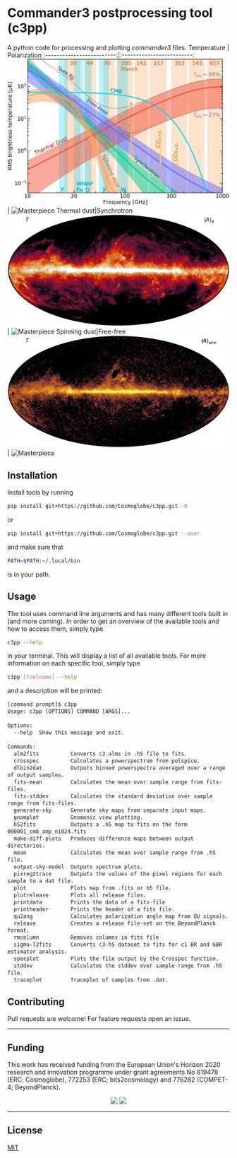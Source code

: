 # Commander3 postprocessing tool (c3pp)

A python code for processing and plotting _commander3_ files.
Temperature             |  Polarization
:-------------------------:|:-------------------------:
![Masterpiece](https://github.com/Cosmoglobe/c3pp/blob/master/imgs/spectrum.png) |  ![Masterpiece](https://github.com/trygvels/c3pp/blob/master/imgs/spectrum_pol.png)
Thermal dust|Synchrotron
![Masterpiece](https://github.com/Cosmoglobe/c3pp/blob/master/imgs/BP_dust_full_BP7_I_MEAN_w12_n1024_c-sunburst.png) |  ![Masterpiece](https://github.com/trygvels/c3pp/blob/master/imgs/BP_synch_full_BP7_I_MEAN_w12_n1024_c-swamp.png)
Spinning dust|Free-free
![Masterpiece](https://github.com/Cosmoglobe/c3pp/blob/master/imgs/BP_ame_full_BP7_I_MEAN_w12_n1024_c-amber.png) |  ![Masterpiece](https://github.com/trygvels/c3pp/blob/master/imgs/BP_freefree_full_BP7_I_MEAN_w12_n1024_c-freeze.png)

## Installation

Install tools by running 

```bash
pip install git+https://github.com/Cosmoglobe/c3pp.git -U
```

or 


```bash
pip install git+https://github.com/Cosmoglobe/c3pp.git --user
```

and make sure that
```bash
PATH=$PATH:~/.local/bin
````
is in your path.


## Usage
The tool uses command line arguments and has many different tools built in (and more coming).
In order to get an overview of the available tools and how to access them, simply type
```bash
c3pp --help
````
in your terminal. This will display a list of all available tools.
For more information on each specific tool, simply type
```bash
c3pp [toolname] --help
````
and a description will be printed:
```
[command prompt]$ c3pp
Usage: c3pp [OPTIONS] COMMAND [ARGS]...

Options:
  --help  Show this message and exit.

Commands:
  alm2fits          Converts c3 alms in .h5 file to fits.
  crosspec          Calculates a powerspectrum from polspice.
  dlbin2dat         Outputs binned powerspectra averaged over a range of output samples.
  fits-mean         Calculates the mean over sample range from fits-files.
  fits-stddev       Calculates the standard deviation over sample range from fits-files.
  generate-sky      Generate sky maps from separate input maps.
  gnomplot          Gnomonic view plotting.
  h52fits           Outputs a .h5 map to fits on the form 000001_cmb_amp_n1024.fits
  make-diff-plots   Produces difference maps between output directories.
  mean              Calculates the mean over sample range from .h5 file.
  output-sky-model  Outputs spectrum plots.
  pixreg2trace      Outputs the values of the pixel regions for each sample to a dat file.
  plot              Plots map from .fits or h5 file.
  plotrelease       Plots all release files.
  printdata         Prints the data of a fits file
  printheader       Prints the header of a fits file.
  qu2ang            Calculates polarization angle map from QU signals.
  release           Creates a release file-set on the BeyondPlanck format.
  rmcolumn          Removes columns in fits file
  sigma-l2fits      Converts c3-h5 dataset to fits for c1 BR and GBR estimator analysis.
  specplot          Plots the file output by the Crosspec function.
  stddev            Calculates the stddev over sample range from .h5 file.
  traceplot         Traceplot of samples from .dat.
```

## Contributing
Pull requests are welcome! 
For feature requests open an issue.

---

## Funding

This work has received funding from the European Union's Horizon 2020 research and innovation programme under grant agreements No 819478 (ERC; Cosmoglobe), 772253 (ERC; bits2cosmology) and 776282 (COMPET-4; BeyondPlanck).  

<p align="center">
    <img src="./logo/LOGO_ERC-FLAG_EU_.jpg" height="225">
    <img src="./logo/horizon2020_logo.jpg" height="200">
</p>

---

## License
[MIT](https://choosealicense.com/licenses/mit/)
